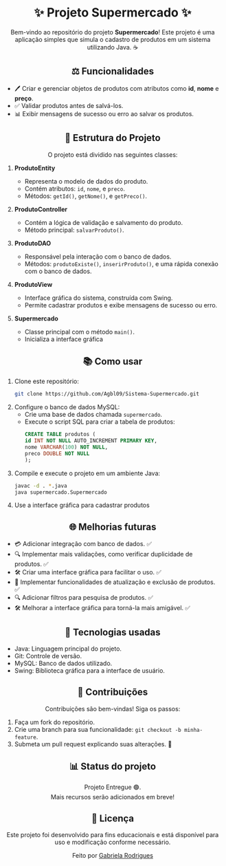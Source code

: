 <div align="center">
<h1>✨ Projeto Supermercado ✨</h1>

Bem-vindo ao repositório do projeto **Supermercado**! Este projeto é uma aplicação simples que simula o cadastro de produtos em um sistema utilizando Java. ☕
</div>

<div align="center">
<h2>⚖️ Funcionalidades</h2>
</div>

- 🖊️ Criar e gerenciar objetos de produtos com atributos como **id**, **nome** e **preço**.
- ✅ Validar produtos antes de salvá-los.
- 📊 Exibir mensagens de sucesso ou erro ao salvar os produtos.

<div align="center">
<h2>🔧 Estrutura do Projeto</h2>

O projeto está dividido nas seguintes classes:
</div>

1. **ProdutoEntity**
   - Representa o modelo de dados do produto.
   - Contém atributos: `id`, `nome`, e `preco`.
   - Métodos: `getId()`, `getNome()`, e `getPreco()`.

2. **ProdutoController**
   - Contém a lógica de validação e salvamento do produto.
   - Método principal: `salvarProduto()`.
  
3. **ProdutoDAO**
   - Responsável pela interação com o banco de dados.
   - Métodos: `produtoExiste()`, `inserirProduto()`, e uma rápida conexão com o banco de dados.
  
4. **ProdutoView**
   - Interface gráfica do sistema, construída com Swing.
   - Permite cadastrar produtos e exibe mensagens de sucesso ou erro.

5. **Supermercado**
   - Classe principal com o método `main()`.
   - Inicializa a interface gráfica

<div align="center">
<h2>📚 Como usar</h2>
</div>

1. Clone este repositório:
   ```bash
   git clone https://github.com/Agbl09/Sistema-Supermercado.git
   ```
2. Configure o banco de dados MySQL:
   - Crie uma base de dados chamada `supermercado`.
   - Execute o script SQL para criar a tabela de produtos:
     ```sql
     CREATE TABLE produtos (
     id INT NOT NULL AUTO_INCREMENT PRIMARY KEY,
     nome VARCHAR(100) NOT NULL,
     preco DOUBLE NOT NULL
     );
     ```
3. Compile e execute o projeto em um ambiente Java:
   ```bash 
   javac -d . *.java
   java supermercado.Supermercado
   ```
4. Use a interface gráfica para cadastrar produtos
   
<div align="center">
<h2>🌐 Melhorias futuras</h2>
</div>

- 💳 Adicionar integração com banco de dados. ✅
- 🔍 Implementar mais validações, como verificar duplicidade de produtos. ✅
- 🛠️ Criar uma interface gráfica para facilitar o uso. ✅
- 🔄 Implementar funcionalidades de atualização e exclusão de produtos. ✅
- 🔍 Adicionar filtros para pesquisa de produtos. ✅
- 🛠️ Melhorar a interface gráfica para torná-la mais amigável. ✅

<div align="center">
<h2>🚀 Tecnologias usadas</h2>
</div>

- Java: Linguagem principal do projeto.
- Git: Controle de versão.
- MySQL: Banco de dados utilizado.
- Swing: Biblioteca gráfica para a interface de usuário.

<div align="center">
<h2>📢 Contribuições</h2>

Contribuições são bem-vindas! Siga os passos:
</div>

1. Faça um fork do repositório.
2. Crie uma branch para sua funcionalidade: `git checkout -b minha-feature`.
3. Submeta um pull request explicando suas alterações. 📝

<div align="center">
<h2>📊 Status do projeto</h2>

Projeto Entregue 🟢.<br> 
Mais recursos serão adicionados em breve!
</div>

<div align="center">
<h2>📝 Licença</h2>
   Este projeto foi desenvolvido para fins educacionais e está disponível para uso e modificação conforme necessário.<br>

   Feito por [Gabriela Rodrigues](https://github.com/Agbl09)

</div>
